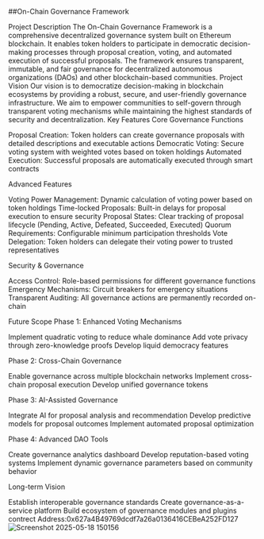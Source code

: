 ##On-Chain Governance Framework

Project Description
The On-Chain Governance Framework is a comprehensive decentralized governance system built on Ethereum blockchain. It enables token holders to participate in democratic decision-making processes through proposal creation, voting, and automated execution of successful proposals. The framework ensures transparent, immutable, and fair governance for decentralized autonomous organizations (DAOs) and other blockchain-based communities.
Project Vision
Our vision is to democratize decision-making in blockchain ecosystems by providing a robust, secure, and user-friendly governance infrastructure. We aim to empower communities to self-govern through transparent voting mechanisms while maintaining the highest standards of security and decentralization.
Key Features
Core Governance Functions

Proposal Creation: Token holders can create governance proposals with detailed descriptions and executable actions
Democratic Voting: Secure voting system with weighted votes based on token holdings
Automated Execution: Successful proposals are automatically executed through smart contracts

Advanced Features

Voting Power Management: Dynamic calculation of voting power based on token holdings
Time-locked Proposals: Built-in delays for proposal execution to ensure security
Proposal States: Clear tracking of proposal lifecycle (Pending, Active, Defeated, Succeeded, Executed)
Quorum Requirements: Configurable minimum participation thresholds
Vote Delegation: Token holders can delegate their voting power to trusted representatives

Security & Governance

Access Control: Role-based permissions for different governance functions
Emergency Mechanisms: Circuit breakers for emergency situations
Transparent Auditing: All governance actions are permanently recorded on-chain

Future Scope
Phase 1: Enhanced Voting Mechanisms

Implement quadratic voting to reduce whale dominance
Add vote privacy through zero-knowledge proofs
Develop liquid democracy features

Phase 2: Cross-Chain Governance

Enable governance across multiple blockchain networks
Implement cross-chain proposal execution
Develop unified governance tokens

Phase 3: AI-Assisted Governance

Integrate AI for proposal analysis and recommendation
Develop predictive models for proposal outcomes
Implement automated proposal optimization

Phase 4: Advanced DAO Tools

Create governance analytics dashboard
Develop reputation-based voting systems
Implement dynamic governance parameters based on community behavior

Long-term Vision

Establish interoperable governance standards
Create governance-as-a-service platform
Build ecosystem of governance modules and plugins
contrect Address:0x627a4B49769dcdf7a26a0136416CEBeA252FD127
![Screenshot 2025-05-18 150156](https://github.com/user-attachments/assets/e8e79d02-e9ee-45fb-930d-1c8639d9e3f7)

